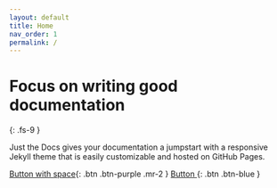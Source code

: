 ```yaml
---
layout: default
title: Home
nav_order: 1
permalink: /
---
```


# Focus on writing good documentation
{: .fs-9 }

Just the Docs gives your documentation a jumpstart with a responsive Jekyll theme that is easily customizable and hosted on GitHub Pages.

[Button with space](http://example.com/){: .btn .btn-purple .mr-2 }
[Button ](http://example.com/){: .btn .btn-blue }
